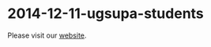 2014-12-11-ugsupa-students
==========================

Please visit our [website](http://supa-uk.github.io/2014-12-11-ugsupa/).
